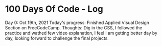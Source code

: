 # 100 Days Of Code - Log

Day 0: Oct 19th, 2021 
Today's progress: Finished Applied Visual Design Section on FreeCodeCamp.
Thoughts: Dig in the CSS, I followed the practice and wathed few video explanation, I feel I am getting better day by day, looking forward to challenge the final projects.  

